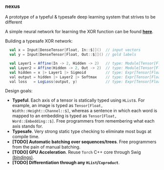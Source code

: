 ### nexus
A prototype of a typeful & typesafe deep learning system that strives to be different

A simple neural network for learning the XOR function can be found [**here**](https://github.com/ctongfei/nexus/blob/master/src/test/scala/nexus/XorTest.scala).

Building a typesafe XOR network:
```scala
  val x = Input[DenseTensor[Float, In::$]]()  // input vectors
  val y = Input[DenseTensor[Float, Out::$]]() // gold labels

  val Layer1 = Affine(In -> 2, Hidden -> 2)   // type: Module[Tensor[Float, In::$], Tensor[Float, Hidden::$]]
  val Layer2 = Affine(Hidden -> 2, Out -> 2)  // type: Module[Tensor[Float, Hidden::$], Tensor[Float, Out::$]]
  val hidden = x |> Layer1 |> Sigmoid         // type: Expr[Tensor[Float, Hidden::$]]
  val output = hidden |> Layer2 |> Softmax    // type: Expr[Tensor[Float, Out::$]]
  val loss   = LogLoss(output, y)             // type: Expr[Tensor[Float, $]]
```

Design goals:

 - **Typeful**. Each axis of a tensor is statically typed using `HList`s. For example, an image is typed as `Tensor[Float, Width::Height::Channel::$]`, whereas a sentence in which each word is mapped to an embedding is typed as `Tensor[Float, Word::Embedding::$]`. Free programmers from remembering what each axis stands for.
 - **Typesafe**.  Very strong static type checking to eliminate most bugs at compile time.
 - **[TODO] Automatic batching over sequences/trees**. Free programmers from the pain of manual batching.
 - **[TODO] GPU Acceleration**. Reuse `Torch` C++ core through Swig [(bindings)](https://github.com/ctongfei/torch-swig-java).
 - **[TODO] Differentiation through any `HList`/`Coproduct`**.
 
